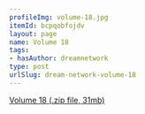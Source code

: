 ```yaml
---
profileImg: volume-18.jpg
itemId: bcpqobfojdv
layout: page
name: Volume 18
tags:
- hasAuthor: dreamnetwork
type: post
urlSlug: dream-network-volume-18
---
```

<a href="../files/Volume_18.zip" download>Volume 18 (.zip file, 31mb)</a>
